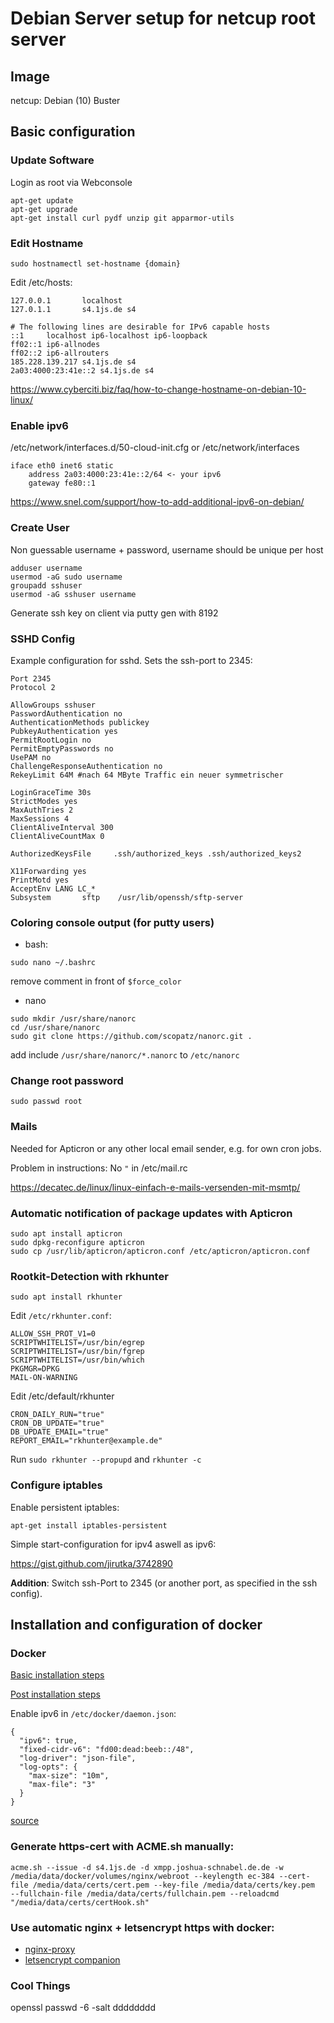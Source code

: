 # Debian Server setup for netcup root server

## Image

netcup: Debian (10) Buster

## Basic configuration

### Update Software

Login as root via Webconsole

```
apt-get update
apt-get upgrade
apt-get install curl pydf unzip git apparmor-utils
```

### Edit Hostname

`sudo hostnamectl set-hostname {domain}`

Edit /etc/hosts:

```
127.0.0.1       localhost
127.0.1.1       s4.1js.de s4

# The following lines are desirable for IPv6 capable hosts
::1     localhost ip6-localhost ip6-loopback
ff02::1 ip6-allnodes
ff02::2 ip6-allrouters
185.228.139.217 s4.1js.de s4
2a03:4000:23:41e::2 s4.1js.de s4
```
https://www.cyberciti.biz/faq/how-to-change-hostname-on-debian-10-linux/

### Enable ipv6

/etc/network/interfaces.d/50-cloud-init.cfg or /etc/network/interfaces
```
iface eth0 inet6 static
    address 2a03:4000:23:41e::2/64 <- your ipv6
    gateway fe80::1
```

https://www.snel.com/support/how-to-add-additional-ipv6-on-debian/

### Create User

Non guessable username + password, username should be unique per host

```
adduser username
usermod -aG sudo username
groupadd sshuser
usermod -aG sshuser username
```

Generate ssh key on client via putty gen with 8192

### SSHD Config

Example configuration for sshd. Sets the ssh-port to 2345:

```
Port 2345
Protocol 2

AllowGroups sshuser
PasswordAuthentication no
AuthenticationMethods publickey
PubkeyAuthentication yes
PermitRootLogin no
PermitEmptyPasswords no
UsePAM no
ChallengeResponseAuthentication no
RekeyLimit 64M #nach 64 MByte Traffic ein neuer symmetrischer

LoginGraceTime 30s
StrictModes yes
MaxAuthTries 2
MaxSessions 4
ClientAliveInterval 300
ClientAliveCountMax 0

AuthorizedKeysFile     .ssh/authorized_keys .ssh/authorized_keys2

X11Forwarding yes
PrintMotd yes
AcceptEnv LANG LC_*
Subsystem       sftp    /usr/lib/openssh/sftp-server
```

### Coloring console output (for putty users)

* bash:
```
sudo nano ~/.bashrc
```
remove comment in front of `$force_color`

* nano
```
sudo mkdir /usr/share/nanorc
cd /usr/share/nanorc
sudo git clone https://github.com/scopatz/nanorc.git .
```
add include `/usr/share/nanorc/*.nanorc` to `/etc/nanorc`


### Change root password

```
sudo passwd root
```


### Mails

Needed for Apticron or any other local email sender, e.g. for own cron jobs.

Problem in instructions: No `"` in /etc/mail.rc


https://decatec.de/linux/linux-einfach-e-mails-versenden-mit-msmtp/

### Automatic notification of package updates with Apticron

```
sudo apt install apticron
sudo dpkg-reconfigure apticron
sudo cp /usr/lib/apticron/apticron.conf /etc/apticron/apticron.conf
```

### Rootkit-Detection with rkhunter

```
sudo apt install rkhunter
```

Edit `/etc/rkhunter.conf`:

```
ALLOW_SSH_PROT_V1=0
SCRIPTWHITELIST=/usr/bin/egrep
SCRIPTWHITELIST=/usr/bin/fgrep
SCRIPTWHITELIST=/usr/bin/which
PKGMGR=DPKG
MAIL-ON-WARNING
```

Edit  /etc/default/rkhunter

```
CRON_DAILY_RUN="true"
CRON_DB_UPDATE="true"
DB_UPDATE_EMAIL="true"
REPORT_EMAIL="rkhunter@example.de"
```

Run `sudo rkhunter --propupd` and `rkhunter -c`

### Configure iptables  

Enable persistent iptables:

```
apt-get install iptables-persistent
```

Simple start-configuration for ipv4 aswell as ipv6:

https://gist.github.com/jirutka/3742890

**Addition**: Switch ssh-Port to 2345 (or another port, as specified in the ssh config).


## Installation and configuration of docker

### Docker

[Basic installation steps](https://docs.docker.com/engine/install/debian/)

[Post installation steps](https://docs.docker.com/engine/install/linux-postinstall/)

Enable ipv6 in `/etc/docker/daemon.json`:

```
{
  "ipv6": true,
  "fixed-cidr-v6": "fd00:dead:beeb::/48",
  "log-driver": "json-file",
  "log-opts": {
    "max-size": "10m",
    "max-file": "3"
  }
}
```
[source](https://docs.docker.com/compose/install/)

### Generate https-cert with ACME.sh manually:

```
acme.sh --issue -d s4.1js.de -d xmpp.joshua-schnabel.de.de -w /media/data/docker/volumes/nginx/webroot --keylength ec-384 --cert-file /media/data/certs/cert.pem --key-file /media/data/certs/key.pem  --fullchain-file /media/data/certs/fullchain.pem --reloadcmd "/media/data/certs/certHook.sh"
```

### Use automatic nginx + letsencrypt https with docker:

* [nginx-proxy](https://github.com/nginx-proxy/nginx-proxy)
* [letsencrypt companion](https://github.com/nginx-proxy/docker-letsencrypt-nginx-proxy-companion)


### Cool Things

openssl passwd -6 -salt dddddddd
